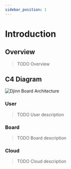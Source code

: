 ```yaml
---
sidebar_position: 1
---
```


# Introduction

## Overview
> TODO Overview

## C4 Diagram
![Djinn Board Architecture](/img/diagram/c4_diagram.png)

### User
> TODO User description


### Board
> TODO Board description


### Cloud
> TODO Cloud description
